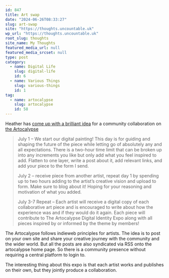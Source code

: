 ```yaml
---
id: 847
title: Art swap
date: "2024-06-26T08:33:27"
slug: art-swap
site: "https://thoughts.uncountable.uk"
wp_url: "https://thoughts.uncountable.uk"
root_slug: thoughts
site_name: My Thoughts
featured_media_url: null
featured_media_srcset: null
type: post
category:
  - name: Digital Life
    slug: digital-life
    id: 6
  - name: Various Things
    slug: various-things
    id: 1
tag:
  - name: artocalypse
    slug: artocalypse
    id: 58
---
```



<p>Heather has <a href="https://heatherandbone.com/virtual-art-swap-digital-identity/">come up with a brilliant idea</a> for a community collaboration on <a href="https://artocalypse.org">the Artocalypse</a></p>



<blockquote class="wp-block-quote is-style-plain is-layout-flow wp-block-quote-is-layout-flow is-style-plain--43">
<p>July 1 – We start our digital painting! This day is for guiding and shaping the future of the piece while letting go of absolutely any and all expectations. There is a two-hour time limit that can be broken up into any increments you like but only add what you feel inspired to add. Flatten to one layer, write a post about it, add relevant links, and add your piece to the form I send.</p>



<p>July 2 – receive piece from another artist, repeat day 1 by spending up to two hours adding to the artist’s creative vision and upload to form. Make sure to blog about it! Hoping for your reasoning and motivation of what you added.</p>



<p>July 3-7 Repeat – Each artist will receive a digital copy of each collaborative art piece and is encouraged to write about how the experience was and if they would do it again. Each piece will contribute to The Artocalypse Digital Identity Expo along with all pieces inspired by or informed by the theme by members!</p>
</blockquote>



<p>The Artocalypse follows indieweb principles for artists.  The idea is to post on your own site and share your creative journey with the community and the wider world.  But all the posts are also syndicated via RSS onto the artocalypse home page.  So there is a community presence without requiring a central platform to login to. </p>



<p>The interesting thing about this expo is that each artist works and publishes on their own, but they jointly produce a collaboration.</p>
